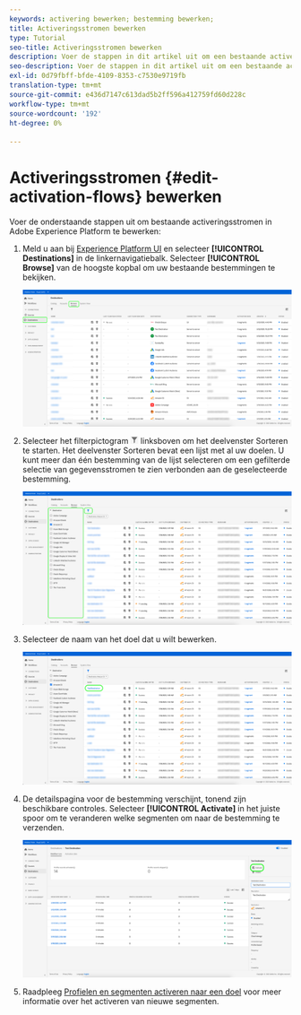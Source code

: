 ```yaml
---
keywords: activering bewerken; bestemming bewerken;
title: Activeringsstromen bewerken
type: Tutorial
seo-title: Activeringsstromen bewerken
description: Voer de stappen in dit artikel uit om een bestaande activeringsstroom in Adobe Experience Platform te bewerken.
seo-description: Voer de stappen in dit artikel uit om een bestaande activeringsstroom in Adobe Experience Platform te bewerken.
exl-id: 0d79fbff-bfde-4109-8353-c7530e9719fb
translation-type: tm+mt
source-git-commit: e436d7147c613dad5b2ff596a412759fd60d228c
workflow-type: tm+mt
source-wordcount: '192'
ht-degree: 0%

---
```


# Activeringsstromen {#edit-activation-flows} bewerken

Voer de onderstaande stappen uit om bestaande activeringsstromen in Adobe Experience Platform te bewerken:

1. Meld u aan bij [Experience Platform UI](https://platform.adobe.com/) en selecteer **[!UICONTROL Destinations]** in de linkernavigatiebalk. Selecteer **[!UICONTROL Browse]** van de hoogste kopbal om uw bestaande bestemmingen te bekijken.

   ![Bladeren door doelen](../assets/ui/edit-activation/browse-destinations.png)

2. Selecteer het filterpictogram ![Filter-pictogram](../assets/ui/edit-activation/filter.png) linksboven om het deelvenster Sorteren te starten. Het deelvenster Sorteren bevat een lijst met al uw doelen. U kunt meer dan één bestemming van de lijst selecteren om een gefilterde selectie van gegevensstromen te zien verbonden aan de geselecteerde bestemming.

   ![Filterdoelen](../assets/ui/edit-activation/filter-destinations.png)

3. Selecteer de naam van het doel dat u wilt bewerken.

   ![Doel selecteren](../assets/ui/edit-activation/destination-select.png)

4. De detailspagina voor de bestemming verschijnt, tonend zijn beschikbare controles. Selecteer **[!UICONTROL Activate]** in het juiste spoor om te veranderen welke segmenten om naar de bestemming te verzenden.

   ![Doelgegevens](../assets/ui/edit-activation/destination-details.png)

5. Raadpleeg [Profielen en segmenten activeren naar een doel](activate-destinations.md) voor meer informatie over het activeren van nieuwe segmenten.
